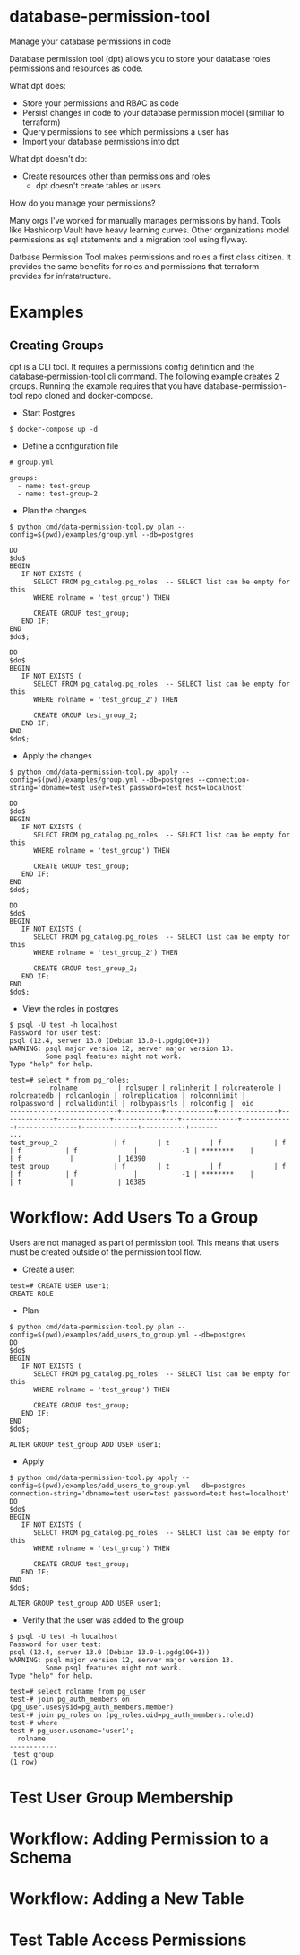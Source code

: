 # database-permission-tool
Manage your database permissions in code 

Database permission tool (dpt) allows you to store your database roles permissions and resources as code.

What dpt does:
- Store your permissions and RBAC as code
- Persist changes in code to your database permission model (similiar to terraform)
- Query permissions to see which permissions a user has
- Import your database permissions into dpt 


What dpt doesn't do:
- Create resources other than permissions and roles 
  - dpt doesn't create tables or users



How do you manage your permissions? 

Many orgs I've worked for manually manages permissions by hand. Tools like Hashicorp Vault have heavy learning curves. Other organizations model permissions as sql statements and a migration tool using flyway. 

Datbase Permission Tool makes permissions and roles a first class citizen. It provides the same benefits for roles and permissions that terraform provides for infrstatructure.

# Examples


## Creating Groups

dpt is a CLI tool. It requires a permissions config definition and the database-permission-tool cli command. The following example creates 2 groups. Running the example requires that you have database-permission-tool repo cloned and docker-compose. 

- Start Postgres

```
$ docker-compose up -d
```

- Define a configuration file

```
# group.yml

groups:
  - name: test-group
  - name: test-group-2
```

- Plan the changes

```
$ python cmd/data-permission-tool.py plan --config=$(pwd)/examples/group.yml --db=postgres

DO
$do$
BEGIN
   IF NOT EXISTS (
      SELECT FROM pg_catalog.pg_roles  -- SELECT list can be empty for this
      WHERE rolname = 'test_group') THEN

      CREATE GROUP test_group;
   END IF;
END
$do$;

DO
$do$
BEGIN
   IF NOT EXISTS (
      SELECT FROM pg_catalog.pg_roles  -- SELECT list can be empty for this
      WHERE rolname = 'test_group_2') THEN

      CREATE GROUP test_group_2;
   END IF;
END
$do$;
```

- Apply the changes

```
$ python cmd/data-permission-tool.py apply --config=$(pwd)/examples/group.yml --db=postgres --connection-string='dbname=test user=test password=test host=localhost'

DO
$do$
BEGIN
   IF NOT EXISTS (
      SELECT FROM pg_catalog.pg_roles  -- SELECT list can be empty for this
      WHERE rolname = 'test_group') THEN

      CREATE GROUP test_group;
   END IF;
END
$do$;

DO
$do$
BEGIN
   IF NOT EXISTS (
      SELECT FROM pg_catalog.pg_roles  -- SELECT list can be empty for this
      WHERE rolname = 'test_group_2') THEN

      CREATE GROUP test_group_2;
   END IF;
END
$do$;
```

- View the roles in postgres
```
$ psql -U test -h localhost
Password for user test:
psql (12.4, server 13.0 (Debian 13.0-1.pgdg100+1))
WARNING: psql major version 12, server major version 13.
         Some psql features might not work.
Type "help" for help.

test=# select * from pg_roles;
          rolname          | rolsuper | rolinherit | rolcreaterole | rolcreatedb | rolcanlogin | rolreplication | rolconnlimit | rolpassword | rolvaliduntil | rolbypassrls | rolconfig |  oid
---------------------------+----------+------------+---------------+-------------+-------------+----------------+--------------+-------------+---------------+--------------+-----------+-------
...
test_group_2              | f        | t          | f             | f           | f           | f              |           -1 | ********    |               | f            |           | 16390
test_group                | f        | t          | f             | f           | f           | f              |           -1 | ********    |               | f            |           | 16385
```

# Workflow: Add Users To a Group

Users are not managed as part of permission tool. This means that users must be created outside of
the permission tool flow. 

- Create a user:

```
test=# CREATE USER user1;
CREATE ROLE
```

- Plan

```
$ python cmd/data-permission-tool.py plan --config=$(pwd)/examples/add_users_to_group.yml --db=postgres
DO
$do$
BEGIN
   IF NOT EXISTS (
      SELECT FROM pg_catalog.pg_roles  -- SELECT list can be empty for this
      WHERE rolname = 'test_group') THEN

      CREATE GROUP test_group;
   END IF;
END
$do$;

ALTER GROUP test_group ADD USER user1;
```

- Apply

```
$ python cmd/data-permission-tool.py apply --config=$(pwd)/examples/add_users_to_group.yml --db=postgres --connection-string='dbname=test user=test password=test host=localhost'
DO
$do$
BEGIN
   IF NOT EXISTS (
      SELECT FROM pg_catalog.pg_roles  -- SELECT list can be empty for this
      WHERE rolname = 'test_group') THEN

      CREATE GROUP test_group;
   END IF;
END
$do$;

ALTER GROUP test_group ADD USER user1;
```

- Verify that the user was added to the group

```
$ psql -U test -h localhost
Password for user test:
psql (12.4, server 13.0 (Debian 13.0-1.pgdg100+1))
WARNING: psql major version 12, server major version 13.
         Some psql features might not work.
Type "help" for help.

test=# select rolname from pg_user
test-# join pg_auth_members on (pg_user.usesysid=pg_auth_members.member)
test-# join pg_roles on (pg_roles.oid=pg_auth_members.roleid)
test-# where
test-# pg_user.usename='user1';
  rolname
------------
 test_group
(1 row)
```

# Test User Group Membership

# Workflow: Adding Permission to a Schema

# Workflow: Adding a New Table

# Test Table Access Permissions



